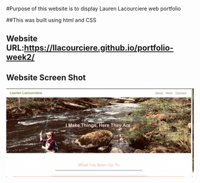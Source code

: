 #Purpose of this website is to display Lauren Lacourciere web portfolio

##This was built using html and CSS

## Website URL:https://llacourciere.github.io/portfolio-week2/

## Website Screen Shot 
![screen shot of the front page of the portfolio](./assets/Images/Screen%20Shot%202022-08-24%20at%2010.29.25%20PM.png)

